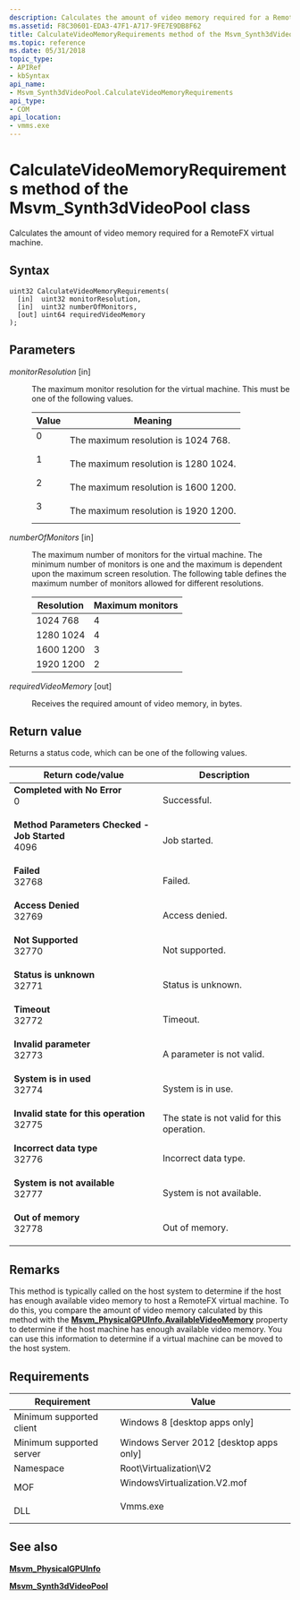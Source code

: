 ```yaml
---
description: Calculates the amount of video memory required for a RemoteFX virtual machine.
ms.assetid: F8C30601-EDA3-47F1-A717-9FE7E9DB8F62
title: CalculateVideoMemoryRequirements method of the Msvm_Synth3dVideoPool class
ms.topic: reference
ms.date: 05/31/2018
topic_type: 
- APIRef
- kbSyntax
api_name: 
- Msvm_Synth3dVideoPool.CalculateVideoMemoryRequirements
api_type: 
- COM
api_location: 
- vmms.exe
---
```


# CalculateVideoMemoryRequirements method of the Msvm\_Synth3dVideoPool class

Calculates the amount of video memory required for a RemoteFX virtual machine.

## Syntax


```mof
uint32 CalculateVideoMemoryRequirements(
  [in]  uint32 monitorResolution,
  [in]  uint32 numberOfMonitors,
  [out] uint64 requiredVideoMemory
);
```



## Parameters

<dl> <dt>

*monitorResolution* \[in\]
</dt> <dd>

The maximum monitor resolution for the virtual machine. This must be one of the following values.



| Value                                                                        | Meaning                                           |
|------------------------------------------------------------------------------|---------------------------------------------------|
| <dl> <dt>0</dt> </dl> | The maximum resolution is 1024   768.<br/>  |
| <dl> <dt>1</dt> </dl> | The maximum resolution is 1280   1024.<br/> |
| <dl> <dt>2</dt> </dl> | The maximum resolution is 1600   1200.<br/> |
| <dl> <dt>3</dt> </dl> | The maximum resolution is 1920   1200.<br/> |



 

</dd> <dt>

*numberOfMonitors* \[in\]
</dt> <dd>

The maximum number of monitors for the virtual machine. The minimum number of monitors is one and the maximum is dependent upon the maximum screen resolution. The following table defines the maximum number of monitors allowed for different resolutions.



| Resolution             | Maximum monitors |
|------------------------|------------------|
| 1024   768<br/>  | 4<br/>     |
| 1280   1024<br/> | 4<br/>     |
| 1600   1200<br/> | 3<br/>     |
| 1920   1200<br/> | 2<br/>     |



 

</dd> <dt>

*requiredVideoMemory* \[out\]
</dt> <dd>

Receives the required amount of video memory, in bytes.

</dd> </dl>

## Return value

Returns a status code, which can be one of the following values.



| Return code/value                                                                                                                                                                | Description                                           |
|----------------------------------------------------------------------------------------------------------------------------------------------------------------------------------|-------------------------------------------------------|
| <dl> <dt>**Completed with No Error**</dt> <dt>0</dt> </dl>                    | Successful.<br/>                                |
| <dl> <dt>**Method Parameters Checked - Job Started**</dt> <dt>4096</dt> </dl> | Job started.<br/>                               |
| <dl> <dt>**Failed**</dt> <dt>32768</dt> </dl>                                 | Failed.<br/>                                    |
| <dl> <dt>**Access Denied**</dt> <dt>32769</dt> </dl>                          | Access denied.<br/>                             |
| <dl> <dt>**Not Supported**</dt> <dt>32770</dt> </dl>                          | Not supported.<br/>                             |
| <dl> <dt>**Status is unknown**</dt> <dt>32771</dt> </dl>                      | Status is unknown.<br/>                         |
| <dl> <dt>**Timeout**</dt> <dt>32772</dt> </dl>                                | Timeout.<br/>                                   |
| <dl> <dt>**Invalid parameter**</dt> <dt>32773</dt> </dl>                      | A parameter is not valid.<br/>                  |
| <dl> <dt>**System is in used**</dt> <dt>32774</dt> </dl>                      | System is in use.<br/>                          |
| <dl> <dt>**Invalid state for this operation**</dt> <dt>32775</dt> </dl>       | The state is not valid for this operation.<br/> |
| <dl> <dt>**Incorrect data type**</dt> <dt>32776</dt> </dl>                    | Incorrect data type.<br/>                       |
| <dl> <dt>**System is not available**</dt> <dt>32777</dt> </dl>                | System is not available.<br/>                   |
| <dl> <dt>**Out of memory**</dt> <dt>32778</dt> </dl>                          | Out of memory.<br/>                             |



 

## Remarks

This method is typically called on the host system to determine if the host has enough available video memory to host a RemoteFX virtual machine. To do this, you compare the amount of video memory calculated by this method with the [**Msvm\_PhysicalGPUInfo.AvailableVideoMemory**](msvm-physicalgpuinfo.md) property to determine if the host machine has enough available video memory. You can use this information to determine if a virtual machine can be moved to the host system.

## Requirements



| Requirement | Value |
|-------------------------------------|---------------------------------------------------------------------------------------------------------|
| Minimum supported client<br/> | Windows 8 \[desktop apps only\]<br/>                                                              |
| Minimum supported server<br/> | Windows Server 2012 \[desktop apps only\]<br/>                                                    |
| Namespace<br/>                | Root\\Virtualization\\V2<br/>                                                                     |
| MOF<br/>                      | <dl> <dt>WindowsVirtualization.V2.mof</dt> </dl> |
| DLL<br/>                      | <dl> <dt>Vmms.exe</dt> </dl>                     |



## See also

<dl> <dt>

[**Msvm\_PhysicalGPUInfo**](msvm-physicalgpuinfo.md)
</dt> <dt>

[**Msvm\_Synth3dVideoPool**](msvm-synth3dvideopool.md)
</dt> </dl>

 

 




